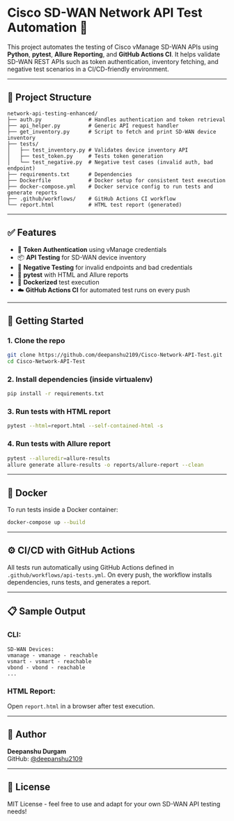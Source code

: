 # Cisco SD-WAN Network API Test Automation 🚀

This project automates the testing of Cisco vManage SD-WAN APIs using **Python**, **pytest**, **Allure Reporting**, and **GitHub Actions CI**. It helps validate SD-WAN REST APIs such as token authentication, inventory fetching, and negative test scenarios in a CI/CD-friendly environment.

---

## 📁 Project Structure

```
network-api-testing-enhanced/
├── auth.py               # Handles authentication and token retrieval
├── api_helper.py         # Generic API request handler
├── get_inventory.py      # Script to fetch and print SD-WAN device inventory
├── tests/
│   ├── test_inventory.py # Validates device inventory API
│   ├── test_token.py     # Tests token generation
│   └── test_negative.py  # Negative test cases (invalid auth, bad endpoint)
├── requirements.txt      # Dependencies
├── Dockerfile            # Docker setup for consistent test execution
├── docker-compose.yml    # Docker service config to run tests and generate reports
├── .github/workflows/    # GitHub Actions CI workflow
└── report.html           # HTML test report (generated)
```

---

## ✅ Features

- 🔐 **Token Authentication** using vManage credentials  
- 📦 **API Testing** for SD-WAN device inventory  
- 🚫 **Negative Testing** for invalid endpoints and bad credentials  
- 🧪 **pytest** with HTML and Allure reports  
- 🐳 **Dockerized** test execution  
- ☁️ **GitHub Actions CI** for automated test runs on every push

---

## 🚀 Getting Started

### 1. Clone the repo

```bash
git clone https://github.com/deepanshu2109/Cisco-Network-API-Test.git
cd Cisco-Network-API-Test
```

### 2. Install dependencies (inside virtualenv)

```bash
pip install -r requirements.txt
```

### 3. Run tests with HTML report

```bash
pytest --html=report.html --self-contained-html -s
```

### 4. Run tests with Allure report

```bash
pytest --alluredir=allure-results
allure generate allure-results -o reports/allure-report --clean
```

---

## 🐳 Docker

To run tests inside a Docker container:

```bash
docker-compose up --build
```

---

## ⚙️ CI/CD with GitHub Actions

All tests run automatically using GitHub Actions defined in `.github/workflows/api-tests.yml`. On every push, the workflow installs dependencies, runs tests, and generates a report.

---

## 📋 Sample Output

### CLI:
```
SD-WAN Devices:
vmanage - vmanage - reachable
vsmart - vsmart - reachable
vbond - vbond - reachable
...
```

### HTML Report:
Open `report.html` in a browser after test execution.

---

## 👤 Author

**Deepanshu Durgam**  
GitHub: [@deepanshu2109](https://github.com/deepanshu2109)

---

## 📝 License

MIT License - feel free to use and adapt for your own SD-WAN API testing needs!
